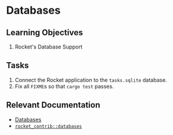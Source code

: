 # Databases

## Learning Objectives

  1. Rocket's Database Support

## Tasks
  
  1. Connect the Rocket application to the `tasks.sqlite` database.
  2. Fix all `FIXME`s so that `cargo test` passes.

## Relevant Documentation

  * [Databases](https://rocket.rs/v0.4/guide/state/#databases)
  * [`rocket_contrib::databases`](https://api.rocket.rs/v0.4/rocket_contrib/databases/index.html)
